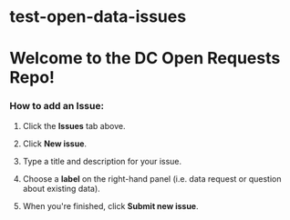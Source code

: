 # test-open-data-issues

<h1> Welcome to the DC Open Requests Repo!</h1>

<h3>How to add an Issue:</h3>

1. Click the <b>Issues</b> tab above.

2. Click <b>New issue</b>.

3. Type a title and description for your issue.

4. Choose a <b>label</b> on the right-hand panel (i.e. data request or question about existing data).

5. When you're finished, click <b>Submit new issue</b>.
